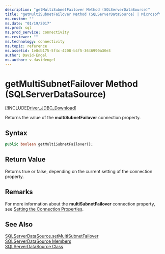 ```yaml
---
description: "getMultiSubnetFailover Method (SQLServerDataSource)"
title: "getMultiSubnetFailover Method (SQLServerDataSource) | Microsoft Docs"
ms.custom: ""
ms.date: "01/19/2017"
ms.prod: sql
ms.prod_service: connectivity
ms.reviewer: ""
ms.technology: connectivity
ms.topic: reference
ms.assetid: 1e8cb175-5f4c-4208-b4f5-3646990a30e3
author: David-Engel
ms.author: v-davidengel
---
```

# getMultiSubnetFailover Method (SQLServerDataSource)
[!INCLUDE[Driver_JDBC_Download](../../../includes/driver_jdbc_download.md)]

  Returns the value of the **multiSubnetFailover** connection property.  
  
## Syntax  
  
```vb  
public boolean getMultiSubnetFailover();  
```  
  
## Return Value  
 Returns true or false, depending on the current setting of the connection property.  
  
## Remarks  
 For more information about the **multiSubnetFailover** connection property, see [Setting the Connection Properties](../../../connect/jdbc/setting-the-connection-properties.md).  
  
## See Also  
 [SQLServerDataSource.setMultiSubnetFailover](../../../connect/jdbc/reference/setmultisubnetfailover-method-sqlserverdatasource.md)   
 [SQLServerDataSource Members](../../../connect/jdbc/reference/sqlserverdatasource-members.md)   
 [SQLServerDataSource Class](../../../connect/jdbc/reference/sqlserverdatasource-class.md)  
  
  
